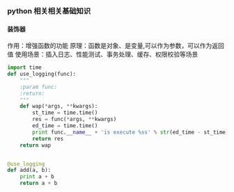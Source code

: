 ### python 相关相关基础知识

#### 装饰器
作用：增强函数的功能
原理：函数是对象、是变量,可以作为参数，可以作为返回值
使用场景：插入日志、性能测试、事务处理、缓存、权限校验等场景
```python
import time
def use_logging(func):
    """
    :param func:
    :return:
    """
    def wap(*args, **kwargs):
        st_time = time.time()
        res = func(*args, **kwargs)
        ed_time = time.time()
        print func.__name__ + 'is execute %ss' % str(ed_time - st_time)
        return res
    return wap


@use_logging
def add(a, b):
    print a + b
    return a + b

```